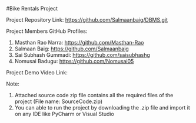 #Bike Rentals Project

Project Repository Link: https://github.com/Salmaanbaig/DBMS.git

Project Members GitHub Profiles:
1) Masthan Rao Narra: https://github.com/Masthan-Rao
2) Salmaan Baig: https://github.com/Salmaanbaig
3) Sai Subhash Gummadi: https://github.com/saisubhashg
4) Nomusai Badugu: https://github.com/Nomusai05

Project Demo Video Link:

Note:
1) Attached source code zip file contains all the required files of the project (File name: SourceCode.zip)
2) You can able to run the project by downloading the .zip file and import it on any IDE like PyCharm or Visual Studio
